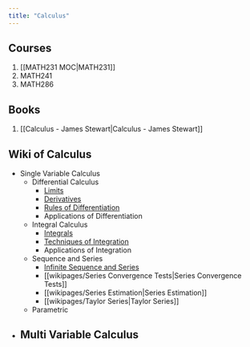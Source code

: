```yaml
---
title: "Calculus"
---
```


## Courses
1. [[MATH231 MOC|MATH231]]
2. MATH241
3. MATH286

## Books
1. [[Calculus - James Stewart|Calculus - James Stewart]]

## Wiki of Calculus
- Single Variable Calculus
	- Differential Calculus
		- [Limits](wikipages/Limits.md)
		- [Derivatives](wikipages/Derivatives.md)
		- [Rules of Differentiation](wikipages/Rules%20of%20Differentiation.md)
		- Applications of Differentiation
	- Integral Calculus
		- [Integrals](wikipages/Integrals.md)
		- [Techniques of Integration](wikipages/Techniques%20of%20Integration.md)
		- Applications of Integration
	- Sequence and Series
		- [Infinite Sequence and Series](wikipages/Infinite%20Sequence%20and%20Series.md)
		- [[wikipages/Series Convergence Tests|Series Convergence Tests]]
		- [[wikipages/Series Estimation|Series Estimation]]
		- [[wikipages/Taylor Series|Taylor Series]]
	- Parametric
- Multi Variable Calculus
	- 
